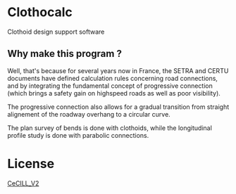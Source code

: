 # Clothocalc
Clothoid design support software

## Why make this program ?
Well, that's because for several years now in France, the SETRA and CERTU documents have defined calculation rules concerning road connections, and by integrating the fundamental concept of progressive connection (which brings a safety gain on highspeed roads as well as poor visibility). 

The progressive connection also allows for a gradual transition from straight alignement of the roadway overhang to a circular curve.

The plan survey of bends is done with clothoids, while the longitudinal profile study is done with parabolic connections.

# License
[CeCILL_V2](LICENSE)
